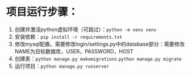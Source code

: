 # 项目运行步骤：
1. 创建并激活python虚拟环境（可跳过）：```python -m venv venv```
2. 安装依赖：```pip install -r requirements.txt```
3. 修改mysql配置。需要修改login/settings.py中的database部分：需要修改NAME为目标数据库，USER，PASSWORD，HOST
4. 创建表：```python manage.py makemigrations```   ```python manage.py migrate```
5. 运行项目：```python manage.py runserver```
